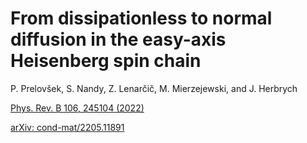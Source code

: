 # From dissipationless to normal diffusion in the easy-axis Heisenberg spin chain

P. Prelovšek, S. Nandy, Z. Lenarčič, M. Mierzejewski, and J. Herbrych

[Phys. Rev. B 106, 245104 (2022)](https://journals.aps.org/prb/abstract/10.1103/PhysRevB.106.245104)

[arXiv: cond-mat/2205.11891](https://arxiv.org/abs/2205.11891)